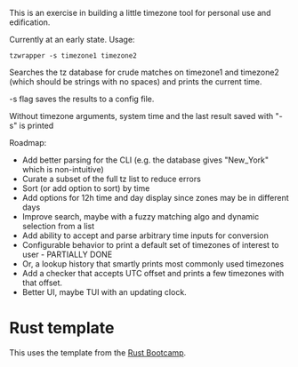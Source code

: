 This is an exercise in building a little timezone tool for personal use and edification.


Currently at an early state. Usage:

```
tzwrapper -s timezone1 timezone2
```

Searches the tz database for crude matches on timezone1 and timezone2 (which should be strings with no spaces) and prints the current time.

-s flag saves the results to a config file.

Without timezone arguments, system time and the last result saved with "-s" is printed

Roadmap:
* Add better parsing for the CLI (e.g. the database gives "New_York" which is non-intuitive)
* Curate a subset of the full tz list to reduce errors
* Sort (or add option to sort) by time
* Add options for 12h time and day display since zones may be in different days
* Improve search, maybe with a fuzzy matching algo and dynamic selection from a list
* Add ability to accept and parse arbitrary time inputs for conversion
* Configurable behavior to print a default set of timezones of interest to user - PARTIALLY DONE
* Or, a lookup history that smartly prints most commonly used timezones
* Add a checker that accepts UTC offset and prints a few timezones with that offset.
* Better UI, maybe TUI with an updating clock.






# Rust template
This uses the template from the [Rust Bootcamp](https://s.deza.pe/zjo).

